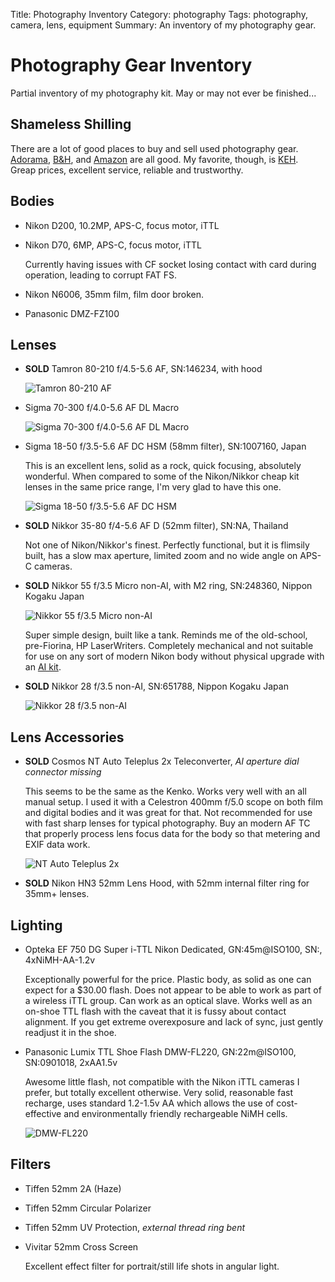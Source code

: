 Title: Photography Inventory
Category: photography
Tags: photography, camera, lens, equipment
Summary: An inventory of my photography gear.

# Photography Gear Inventory

Partial inventory of my photography kit. May or may not ever be finished...

## Shameless Shilling

There are a lot of good places to buy and sell used photography gear. [Adorama](http://www.adorama.com/),
[B&H](http://bhphotovideo.com), and [Amazon](http://www.amazon.com/) are all good. My favorite,
though, is [KEH](http://www.keh.com/). Greap prices, excellent service, reliable and trustworthy.

## Bodies

- Nikon D200, 10.2MP, APS-C, focus motor, iTTL

- Nikon D70, 6MP, APS-C, focus motor, iTTL
    
    Currently having issues with CF socket losing contact with card during operation, leading to
    corrupt FAT FS. 

- Nikon N6006, 35mm film, film door broken.

- Panasonic DMZ-FZ100

## Lenses

- **SOLD** Tamron 80-210 f/4.5-5.6 AF, SN:146234, with hood

    ![Tamron 80-210 AF](images/tamron_80-210-AF.jpg)

- Sigma 70-300 f/4.0-5.6 AF DL Macro

    ![Sigma 70-300 f/4.0-5.6 AF DL Macro](images/sigma_70-300-macro.jpg)

- Sigma 18-50 f/3.5-5.6 AF DC HSM (58mm filter), SN:1007160, Japan

    This is an excellent lens, solid as a rock, quick focusing, absolutely wonderful. When 
    compared to some of the Nikon/Nikkor cheap kit lenses in the same price range, I'm very 
    glad to have this one.
    
    ![Sigma 18-50 f/3.5-5.6 AF DC HSM](sigma-18-50mm-f35-56-dc-af.jpg)
    
- **SOLD** Nikkor 35-80 f/4-5.6 AF D (52mm filter), SN:NA, Thailand

    Not one of Nikon/Nikkor's finest. Perfectly functional, but it is flimsily built, has a slow
    max aperture, limited zoom and no wide angle on APS-C cameras.

- **SOLD** Nikkor 55 f/3.5 Micro non-AI, with M2 ring, SN:248360, Nippon Kogaku Japan
    
    ![Nikkor 55 f/3.5 Micro non-AI](http://www.photosynthesis.co.nz/nikon/f5535c.jpg)
    
    Super simple design, built like a tank. Reminds me of the old-school, pre-Fiorina, HP 
    LaserWriters. Completely mechanical and not suitable for use on any sort of modern Nikon
    body without physical upgrade with an [AI kit](http://www.kenrockwell.com/nikon/nikortek.htm#aid).

- **SOLD** Nikkor 28 f/3.5 non-AI, SN:651788, Nippon Kogaku Japan
    
    ![Nikkor 28 f/3.5 non-AI](http://www.photosynthesis.co.nz/nikon/f2835g.jpg)

## Lens Accessories

- **SOLD** Cosmos NT Auto Teleplus 2x Teleconverter, *AI aperture dial connector missing*

    This seems to be the same as the Kenko. Works very well with an all manual setup. I used it
    with a Celestron 400mm f/5.0 scope on both film and digital bodies and it was great for that.
    Not recommended for use with fast sharp lenses for typical photography. Buy an modern AF TC 
    that properly process lens focus data for the body so that metering and EXIF data work.
    
    ![NT Auto Teleplus 2x](images/cosmos_NT-AUTO-TELEPLUS-2x_tc.jpg)
    
- **SOLD** Nikon HN3 52mm Lens Hood, with 52mm internal filter ring for 35mm+ lenses.

## Lighting

- Opteka EF 750 DG Super i-TTL Nikon Dedicated, GN:45m@ISO100, SN:, 4xNiMH-AA-1.2v

    Exceptionally powerful for the price. Plastic body, as solid as one can expect for a $30.00 
    flash. Does not appear to be able to work as part of a wireless iTTL group. Can work as an 
    optical slave. Works well as an on-shoe TTL flash with the caveat that it is fussy about 
    contact alignment. If you get extreme overexposure and lack of sync, just gently readjust it
    in the shoe.

- Panasonic Lumix TTL Shoe Flash DMW-FL220, GN:22m@ISO100, SN:0901018, 2xAA1.5v

    Awesome little flash, not compatible with the Nikon iTTL cameras I prefer, but totally 
    excellent otherwise. Very solid, reasonable fast recharge, uses standard 1.2-1.5v AA which 
    allows the use of cost-effective and environmentally friendly rechargeable NiMH cells.
    
    ![DMW-FL220](images/panasonic_dmw_fl220_img.jpg)

## Filters

- Tiffen 52mm 2A (Haze)

- Tiffen 52mm Circular Polarizer

- Tiffen 52mm UV Protection, *external thread ring bent*

- Vivitar 52mm Cross Screen

    Excellent effect filter for portrait/still life shots in angular light.
